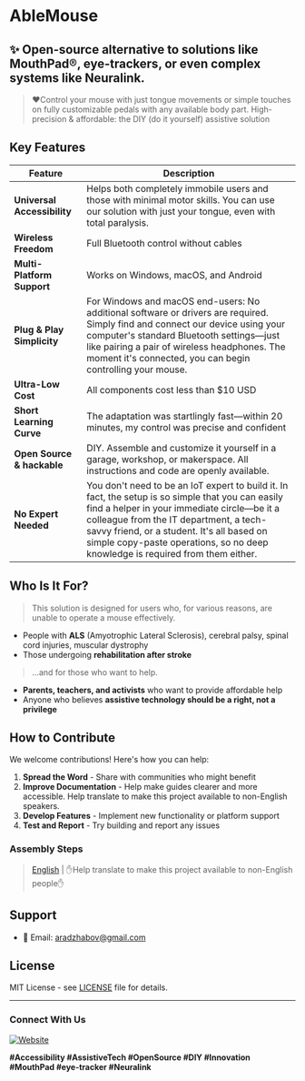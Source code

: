 # AbleMouse

## ✨ Open-source alternative to solutions like **MouthPad®**, **eye-trackers**, or even complex systems like **Neuralink**.
> ❤️Control your mouse with just tongue movements or simple touches on fully customizable pedals with any available body part.
High-precision & affordable: the DIY (do it yourself) assistive solution


## Key Features

| Feature | Description |
|---------|-------------|
| **Universal Accessibility** | Helps both completely immobile users and those with minimal motor skills. You can use our solution with just your tongue, even with total paralysis. |
| **Wireless Freedom** | Full Bluetooth control without cables |
| **Multi-Platform Support** | Works on Windows, macOS, and Android |
| **Plug & Play Simplicity** | For Windows and macOS end-users: No additional software or drivers are required. Simply find and connect our device using your computer's standard Bluetooth settings—just like pairing a pair of wireless headphones. The moment it's connected, you can begin controlling your mouse.
| **Ultra-Low Cost** | All components cost less than $10 USD |
| **Short Learning Curve** | The adaptation was startlingly fast—within 20 minutes, my control was precise and confident |
| **Open Source & hackable** | DIY. Assemble and customize it yourself in a garage, workshop, or makerspace. All instructions and code are openly available.
| **No Expert Needed** | You don't need to be an IoT expert to build it. In fact, the setup is so simple that you can easily find a helper in your immediate circle—be it a colleague from the IT department, a tech-savvy friend, or a student. It's all based on simple copy-paste operations, so no deep knowledge is required from them either.

## Who Is It For?
> This solution is designed for users who, for various reasons, are unable to operate a mouse effectively.
- People with **ALS** (Amyotrophic Lateral Sclerosis), cerebral palsy, spinal cord injuries, muscular dystrophy
- Those undergoing **rehabilitation after stroke**
>...and for those who want to help.
- **Parents, teachers, and activists** who want to provide affordable help
- Anyone who believes **assistive technology should be a right, not a privilege**

## How to Contribute

We welcome contributions! Here's how you can help:

1. **Spread the Word** - Share with communities who might benefit
2. **Improve Documentation** - Help make guides clearer and more accessible. Help translate to make this project available to non-English speakers.
3. **Develop Features** - Implement new functionality or platform support
4. **Test and Report** - Try building and report any issues

### Assembly Steps
> [English](docs/en/assemble-guide.md) | ✋Help translate to make this project available to non-English people✋

## Support
- 📧 Email: aradzhabov@gmail.com

## License

MIT License - see [LICENSE](LICENSE) file for details.

---

### Connect With Us

[![Website](https://img.shields.io/badge/Website-Learn%20More-green)](https://aradzhabov.github.io/gagarin_data_labs/)

**#Accessibility #AssistiveTech #OpenSource #DIY #Innovation #MouthPad #eye-tracker #Neuralink**
